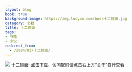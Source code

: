 ```yaml
---
layout: blog
book: true
background-image: https://img.locyoo.com/book十二镜面.jpg
category: 书籍
title: 十二镜面
tags:
- 书籍
- 小说
redirect_from:
  - /2024/03/十二镜面/
---
```

![](https://img.locyoo.com/book十二镜面.jpg)
十二镜面: <a name = "ref1" href="https://url18.ctfile.com/f/50983618-1253395567-c25a4c?p=3619">点击下载</a>，访问密码请点击右上方“关于”自行查看